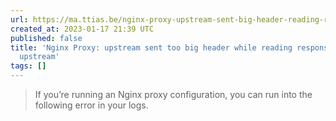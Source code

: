 ```yaml
---
url: https://ma.ttias.be/nginx-proxy-upstream-sent-big-header-reading-response-header-upstream/
created_at: 2023-01-17 21:39 UTC
published: false
title: 'Nginx Proxy: upstream sent too big header while reading response header from
  upstream'
tags: []
---
```


<blockquote>If you’re running an Nginx proxy configuration, you can run into the following error in your logs.</blockquote>
